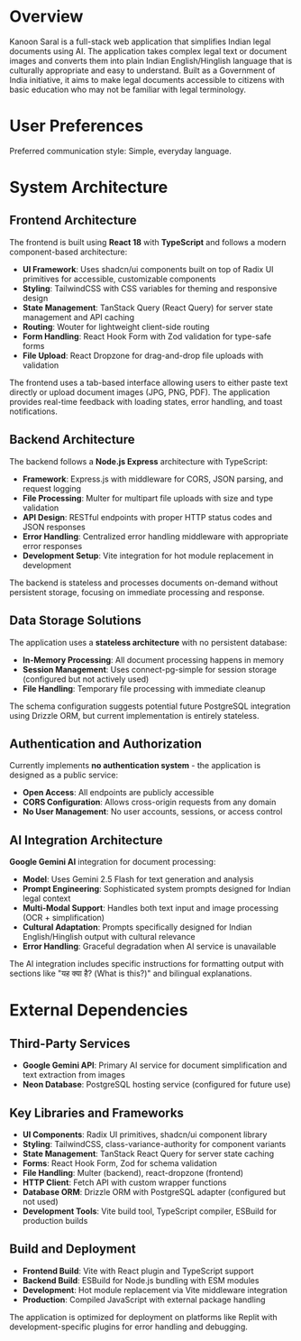 # Overview

Kanoon Saral is a full-stack web application that simplifies Indian legal documents using AI. The application takes complex legal text or document images and converts them into plain Indian English/Hinglish language that is culturally appropriate and easy to understand. Built as a Government of India initiative, it aims to make legal documents accessible to citizens with basic education who may not be familiar with legal terminology.

# User Preferences

Preferred communication style: Simple, everyday language.

# System Architecture

## Frontend Architecture
The frontend is built using **React 18** with **TypeScript** and follows a modern component-based architecture:

- **UI Framework**: Uses shadcn/ui components built on top of Radix UI primitives for accessible, customizable components
- **Styling**: TailwindCSS with CSS variables for theming and responsive design
- **State Management**: TanStack Query (React Query) for server state management and API caching
- **Routing**: Wouter for lightweight client-side routing
- **Form Handling**: React Hook Form with Zod validation for type-safe forms
- **File Upload**: React Dropzone for drag-and-drop file uploads with validation

The frontend uses a tab-based interface allowing users to either paste text directly or upload document images (JPG, PNG, PDF). The application provides real-time feedback with loading states, error handling, and toast notifications.

## Backend Architecture
The backend follows a **Node.js Express** architecture with TypeScript:

- **Framework**: Express.js with middleware for CORS, JSON parsing, and request logging
- **File Processing**: Multer for multipart file uploads with size and type validation
- **API Design**: RESTful endpoints with proper HTTP status codes and JSON responses
- **Error Handling**: Centralized error handling middleware with appropriate error responses
- **Development Setup**: Vite integration for hot module replacement in development

The backend is stateless and processes documents on-demand without persistent storage, focusing on immediate processing and response.

## Data Storage Solutions
The application uses a **stateless architecture** with no persistent database:

- **In-Memory Processing**: All document processing happens in memory
- **Session Management**: Uses connect-pg-simple for session storage (configured but not actively used)
- **File Handling**: Temporary file processing with immediate cleanup

The schema configuration suggests potential future PostgreSQL integration using Drizzle ORM, but current implementation is entirely stateless.

## Authentication and Authorization
Currently implements **no authentication system** - the application is designed as a public service:

- **Open Access**: All endpoints are publicly accessible
- **CORS Configuration**: Allows cross-origin requests from any domain
- **No User Management**: No user accounts, sessions, or access control

## AI Integration Architecture
**Google Gemini AI** integration for document processing:

- **Model**: Uses Gemini 2.5 Flash for text generation and analysis
- **Prompt Engineering**: Sophisticated system prompts designed for Indian legal context
- **Multi-Modal Support**: Handles both text input and image processing (OCR + simplification)
- **Cultural Adaptation**: Prompts specifically designed for Indian English/Hinglish output with cultural relevance
- **Error Handling**: Graceful degradation when AI service is unavailable

The AI integration includes specific instructions for formatting output with sections like "यह क्या है? (What is this?)" and bilingual explanations.

# External Dependencies

## Third-Party Services
- **Google Gemini API**: Primary AI service for document simplification and text extraction from images
- **Neon Database**: PostgreSQL hosting service (configured for future use)

## Key Libraries and Frameworks
- **UI Components**: Radix UI primitives, shadcn/ui component library
- **Styling**: TailwindCSS, class-variance-authority for component variants
- **State Management**: TanStack React Query for server state caching
- **Forms**: React Hook Form, Zod for schema validation
- **File Handling**: Multer (backend), react-dropzone (frontend)
- **HTTP Client**: Fetch API with custom wrapper functions
- **Database ORM**: Drizzle ORM with PostgreSQL adapter (configured but not used)
- **Development Tools**: Vite build tool, TypeScript compiler, ESBuild for production builds

## Build and Deployment
- **Frontend Build**: Vite with React plugin and TypeScript support
- **Backend Build**: ESBuild for Node.js bundling with ESM modules
- **Development**: Hot module replacement via Vite middleware integration
- **Production**: Compiled JavaScript with external package handling

The application is optimized for deployment on platforms like Replit with development-specific plugins for error handling and debugging.